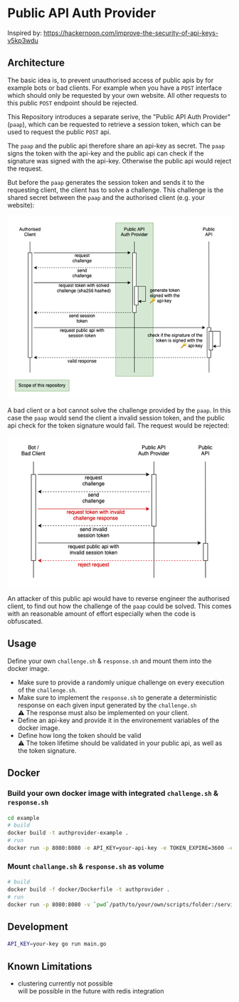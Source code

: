 # Public API Auth Provider

Inspired by: https://hackernoon.com/improve-the-security-of-api-keys-v5kp3wdu

## Architecture

The basic idea is, to prevent unauthorised access of public apis by for example bots or bad clients. For example when you have a `POST` interface which should only be requested by your own website. All other requests to this public `POST` endpoint should be rejected.

This Repository introduces a separate serive, the "Public API Auth Provider" (`paap`), which can be requested to retrieve a session token, which can be used to request the public `POST` api.

The `paap` and the public api therefore share an api-key as secret. The `paap` signs the token with the api-key and the public api can check if the signature was signed with the api-key. Otherwise the public api would reject the request.

But before the `paap` generates the session token and sends it to the requesting client, the client has to solve a challenge. This challenge is the shared secret between the `paap` and the authorised client (e.g. your website):

![Authorised Client](./assets/authorised-client.png)

A bad client or a bot cannot solve the challenge provided by the `paap`. In this case the `paap` would send the client a invalid session token, and the public api check for the token signature would fail. The request would be rejected:

![Bot or Bad Client](./assets/bad-client.png)

An attacker of this public api would have to reverse engineer the authorised client, to find out how the challenge of the `paap` could be solved. This comes with an reasonable amount of effort especially when the code is obfuscated.

## Usage

Define your own `challenge.sh` & `response.sh` and mount them into the docker image.

- Make sure to provide a randomly unique challenge on every execution of the `challenge.sh`.
- Make sure to implement the `response.sh` to generate a deterministic response on each given input generated by the `challenge.sh`  
  :warning: The response must also be implemented on your client.
- Define an api-key and provide it in the environement variables of the docker image.
- Define how long the token should be valid  
  :warning: The token lifetime should be validated in your public api, as well as the token signature.

## Docker

### Build your own docker image with integrated `challenge.sh` & `response.sh`

```bash
cd example
# build
docker build -t authprovider-example .
# run
docker run -p 8080:8080 -e API_KEY=your-api-key -e TOKEN_EXPIRE=3600 -e PORT=8080 authprovider-example
```

### Mount `challange.sh` & `response.sh` as volume

```bash
# build
docker build -f docker/Dockerfile -t authprovider .
# run
docker run -p 8080:8080 -v `pwd`/path/to/your/own/scripts/folder:/service/scripts -e API_KEY=your-api-key -e TOKEN_EXPIRE=3600 -e PORT=8080 authprovider
```

## Development

```bash
API_KEY=your-key go run main.go
```

## Known Limitations

- clustering currently not possible  
  will be possible in the future with redis integration

